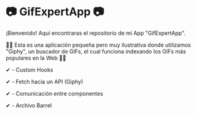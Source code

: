 # 📷 GifExpertApp 📷

¡Bienvenido! Aquí encontraras el repositorio de mi App "GifExpertApp".

🧞‍♂️ Esta es una aplicación pequeña pero muy ilustrativa donde utilizamos "Giphy", un buscador de GIFs, el cual funciona indexando los GIFs más populares en la Web 🧞‍♂️

✔ - Custom Hooks

✔ - Fetch hacia un API (Giphy)

✔ - Comunicación entre componentes

✔ - Archivo Barrel
